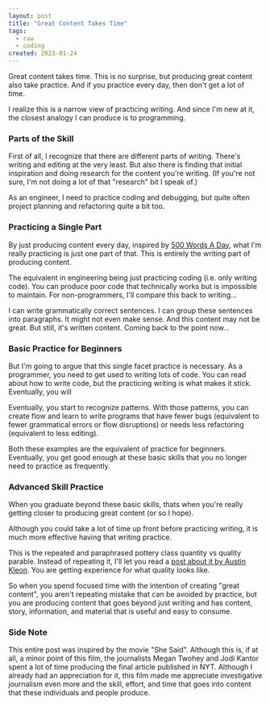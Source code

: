```yaml
---
layout: post
title: "Great Content Takes Time"
tags:
  - raw
  - coding
created: 2023-01-24
---
```

Great content takes time. This is no surprise, but producing great content also take practice. And if you practice every day, then don't get a lot of time.

I realize this is a narrow view of practicing writing. And since I'm new at it, the closest analogy I can produce is to programming.

### Parts of the Skill

First of all, I recognize that there are different parts of writing. There's writing and editing at the very least. But also there is finding that initial inspiration and doing research for the content you're writing. (If you're not sure, I'm not doing a lot of that "research" bit I speak of.)

As an engineer, I need to practice coding and debugging, but quite often project planning and refactoring quite a bit too.

### Practicing a Single Part

By just producing content every day, inspired by [500 Words A Day](https://www.fivehundredwordsaday.com/beta), what I'm really practicing is just one part of that. This is entirely the writing part of producing content.

The equivalent in engineering being just practicing coding (i.e. only writing code). You can produce poor code that technically works but is impossible to maintain. For non-programmers, I'll compare this back to writing...

I can write grammatically correct sentences. I can group these sentences into paragraphs. It might not even make sense. And this content may not be great. But still, it's written content. Coming back to the point now...

### Basic Practice for Beginners

But I'm going to argue that this single facet practice is necessary. As a programmer, you need to get used to writing lots of code. You can read about how to write code, but the practicing writing is what makes it stick. Eventually, you will 

Eventually, you start to recognize patterns. With those patterns, you can create flow and learn to write programs that have fewer bugs (equivalent to fewer grammatical errors or flow disruptions) or needs less refactoring (equivalent to less editing).

Both these examples are the equivalent of practice for beginners. Eventually, you get good enough at these basic skills that you no longer need to practice as frequently.

### Advanced Skill Practice

When you graduate beyond these basic skills, thats when you're really getting closer to producing great content (or so I hope).

Although you could take a lot of time up front before practicing writing, it is much more effective having that writing practice.

This is the repeated and paraphrased pottery class quantity vs quality parable. Instead of repeating it, I'll let you read a [post about it by Austin Kleon](https://austinkleon.com/2020/12/10/quantity-leads-to-quality-the-origin-of-a-parable/). You are getting experience for what quality looks like.

So when you spend focused time with the intention of creating "great content", you aren't repeating mistake that can be avoided by practice, but you are producing content that goes beyond just writing and has content, story, information, and material that is useful and easy to consume.

### Side Note

This entire post was inspired by the movie "She Said". Although this is, if at all, a minor point of this film, the journalists Megan Twohey and Jodi Kantor spent a lot of time producing the final article published in NYT. Although I already had an appreciation for it, this film made me appreciate investigative journalism even more and the skill, effort, and time that goes into content that these individuals and people produce.